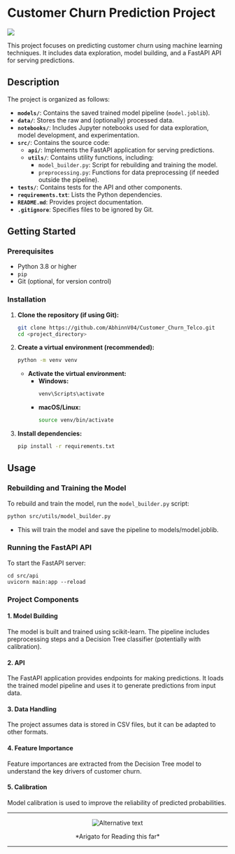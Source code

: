 # Customer Churn Prediction Project

![](https://trianglerice.wordpress.com/wp-content/uploads/2015/01/tumblr_nhk406ny5e1ti2my5o1_5001.gif)

This project focuses on predicting customer churn using machine learning techniques. It includes data exploration, model building, and a FastAPI API for serving predictions.

## Description

The project is organized as follows:

- **`models/`**: Contains the saved trained model pipeline (`model.joblib`).
- **`data/`**: Stores the raw and (optionally) processed data.
- **`notebooks/`**: Includes Jupyter notebooks used for data exploration, model development, and experimentation.
- **`src/`**: Contains the source code:
  - **`api/`**: Implements the FastAPI application for serving predictions.
  - **`utils/`**: Contains utility functions, including:
    - `model_builder.py`: Script for rebuilding and training the model.
    - `preprocessing.py`: Functions for data preprocessing (if needed outside the pipeline).
- **`tests/`**: Contains tests for the API and other components.
- **`requirements.txt`**: Lists the Python dependencies.
- **`README.md`**: Provides project documentation.
- **`.gitignore`**: Specifies files to be ignored by Git.

## Getting Started

### Prerequisites

- Python 3.8 or higher
- `pip`
- Git (optional, for version control)

### Installation

1. **Clone the repository (if using Git):**

    ```bash
    git clone https://github.com/AbhinnV04/Customer_Churn_Telco.git
    cd <project_directory>
    ```

2. **Create a virtual environment (recommended):**

    ```bash
    python -m venv venv
    ```

    - **Activate the virtual environment:**
      - **Windows:**
        ```bash
        venv\Scripts\activate
        ```
      - **macOS/Linux:**
        ```bash
        source venv/bin/activate
        ```

3. **Install dependencies:**

    ```bash
    pip install -r requirements.txt
    ```

## Usage

### Rebuilding and Training the Model

To rebuild and train the model, run the `model_builder.py` script:

```bash
python src/utils/model_builder.py
```
- This will train the model and save the pipeline to models/model.joblib.

### Running the FastAPI API
To start the FastAPI server:
```
cd src/api
uvicorn main:app --reload
```

### Project Components
#### 1. Model Building
The model is built and trained using scikit-learn.
The pipeline includes preprocessing steps and a Decision Tree classifier (potentially with calibration).
#### 2. API
The FastAPI application provides endpoints for making predictions.
It loads the trained model pipeline and uses it to generate predictions from input data.
#### 3. Data Handling
The project assumes data is stored in CSV files, but it can be adapted to other formats.
#### 4. Feature Importance
Feature importances are extracted from the Decision Tree model to understand the key drivers of customer churn.
#### 5. Calibration
Model calibration is used to improve the reliability of predicted probabilities.

---

<div style="text-align: center;">
    <img src="https://media2.giphy.com/media/a6pzK009rlCak/200.gif?cid=6c09b952zrtwcjwop83jxm86d7cin1pwqbwivmg6jej9dngs&ep=v1_gifs_search&rid=200.gif&ct=g" alt="Alternative text">
    <p>*Arigato for Reading this far*</p>
</div>

---
